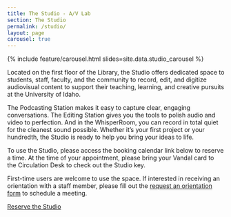 ```yaml
---
title: The Studio - A/V Lab
section: The Studio
permalink: /studio/
layout: page
carousel: true
---
```


{% include feature/carousel.html slides=site.data.studio_carousel %}


Located on the first floor of the Library, the Studio offers dedicated space to students, staff, faculty, and the community to record, edit, and digitize audiovisual content to support their teaching, learning, and creative pursuits at the University of Idaho. 

The Podcasting Station makes it easy to capture clear, engaging conversations. The Editing Station gives you the tools to polish audio and video to perfection. And in the WhisperRoom, you can record in total quiet for the cleanest sound possible. Whether it’s your first project or your hundredth, the Studio is ready to help you bring your ideas to life.

To use the Studio, please access the booking calendar link below to reserve a time. At the time of your appointment, please bring your Vandal card to the Circulation Desk to check out the Studio key.

First-time users are welcome to use the space. If interested in receiving an orientation with a staff member, please fill out the [request an orientation form](https://uidaho.co1.qualtrics.com/jfe/form/SV_87Ybp5wTfqm9Cqa) to schedule a meeting.

<div class="text-center my-4">
<a class="btn btn-outline-pride-gold m-2" href="https://libcal.uidaho.edu/booking/AV" >Reserve the Studio</a>
</div>